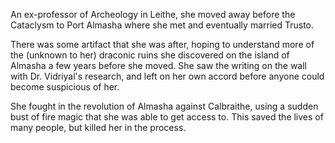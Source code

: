 An ex-professor of Archeology in Leithe, she moved away before the Cataclysm to Port Almasha where she met and eventually married Trusto. 

There was some artifact that she was after, hoping to understand more of the (unknown to her) draconic ruins she discovered on the island of Almasha a few years before she moved. She saw the writing on the wall with Dr. Vidriyal's research, and left on her own accord before anyone could become suspicious of her.

She fought in the revolution of Almasha against Calbraithe, using a sudden bust of fire magic that she was able to get access to. This saved the lives of many people, but killed her in the process.